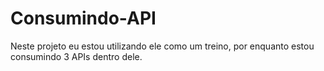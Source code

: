# Consumindo-API
Neste projeto eu estou utilizando ele como um treino, por enquanto estou consumindo 3 APIs dentro dele.
